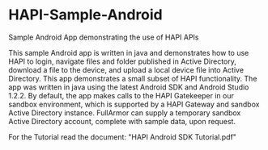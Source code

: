 # HAPI-Sample-Android
Sample Android App demonstrating the use of HAPI APIs

This sample Android app is written in java and demonstrates how to use HAPI to login, navigate files and folder published in Active Directory, download a file to the device, and upload a local device file into Active Directory. This app demonstrates a small subset of HAPI functionality. The app was written in java using the latest Android SDK and Android Studio 1.2.2. By default, the app makes calls to the HAPI Gatekeeper in our sandbox environment, which is supported by a HAPI Gateway and sandbox Active Directory instance. FullArmor can supply a temporary sandbox Active Directory account, complete with sample data, upon request.

For the Tutorial read the document: "HAPI Android SDK Tutorial.pdf"